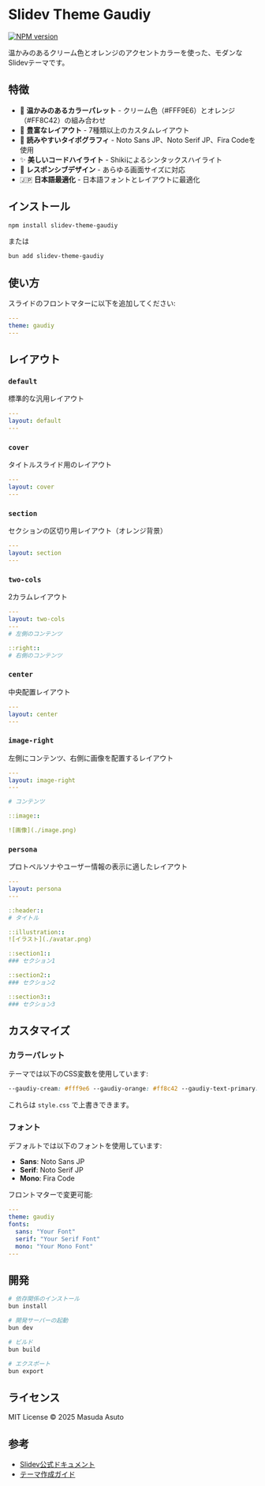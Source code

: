 # Slidev Theme Gaudiy

[![NPM version](https://img.shields.io/npm/v/slidev-theme-gaudiy?color=FF8C42)](https://www.npmjs.com/package/slidev-theme-gaudiy)

温かみのあるクリーム色とオレンジのアクセントカラーを使った、モダンなSlidevテーマです。

## 特徴

- 🎨 **温かみのあるカラーパレット** - クリーム色（#FFF9E6）とオレンジ（#FF8C42）の組み合わせ
- 📝 **豊富なレイアウト** - 7種類以上のカスタムレイアウト
- 🎯 **読みやすいタイポグラフィ** - Noto Sans JP、Noto Serif JP、Fira Codeを使用
- ✨ **美しいコードハイライト** - Shikiによるシンタックスハイライト
- 📱 **レスポンシブデザイン** - あらゆる画面サイズに対応
- 🇯🇵 **日本語最適化** - 日本語フォントとレイアウトに最適化

## インストール

```bash
npm install slidev-theme-gaudiy
```

または

```bash
bun add slidev-theme-gaudiy
```

## 使い方

スライドのフロントマターに以下を追加してください:

```yaml
---
theme: gaudiy
---
```

## レイアウト

### `default`

標準的な汎用レイアウト

```yaml
---
layout: default
---
```

### `cover`

タイトルスライド用のレイアウト

```yaml
---
layout: cover
---
```

### `section`

セクションの区切り用レイアウト（オレンジ背景）

```yaml
---
layout: section
---
```

### `two-cols`

2カラムレイアウト

```yaml
---
layout: two-cols
---
# 左側のコンテンツ

::right::
# 右側のコンテンツ
```

### `center`

中央配置レイアウト

```yaml
---
layout: center
---
```

### `image-right`

左側にコンテンツ、右側に画像を配置するレイアウト

```yaml
---
layout: image-right
---

# コンテンツ

::image::

![画像](./image.png)
```

### `persona`

プロトペルソナやユーザー情報の表示に適したレイアウト

```yaml
---
layout: persona
---

::header::
# タイトル

::illustration::
![イラスト](./avatar.png)

::section1::
### セクション1

::section2::
### セクション2

::section3::
### セクション3
```

## カスタマイズ

### カラーパレット

テーマでは以下のCSS変数を使用しています:

```css
--gaudiy-cream: #fff9e6 --gaudiy-orange: #ff8c42 --gaudiy-text-primary: #2c2c2c;
```

これらは `style.css` で上書きできます。

### フォント

デフォルトでは以下のフォントを使用しています:

- **Sans**: Noto Sans JP
- **Serif**: Noto Serif JP
- **Mono**: Fira Code

フロントマターで変更可能:

```yaml
---
theme: gaudiy
fonts:
  sans: "Your Font"
  serif: "Your Serif Font"
  mono: "Your Mono Font"
---
```

## 開発

```bash
# 依存関係のインストール
bun install

# 開発サーバーの起動
bun dev

# ビルド
bun build

# エクスポート
bun export
```

## ライセンス

MIT License © 2025 Masuda Asuto

## 参考

- [Slidev公式ドキュメント](https://sli.dev/)
- [テーマ作成ガイド](https://ja.sli.dev/themes/write-a-theme.html)
